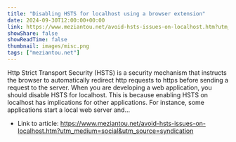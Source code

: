```yaml
---
title: "Disabling HSTS for localhost using a browser extension"
date: 2024-09-30T12:00:00+00:00
link: https://www.meziantou.net/avoid-hsts-issues-on-localhost.htm?utm_medium=social&utm_source=syndication
showShare: false
showReadTime: false
thumbnail: images/misc.png
tags: ["meziantou.net"]
---
```

Http Strict Transport Security (HSTS) is a security mechanism that instructs the browser to automatically redirect http requests to https before sending a request to the server. When you are developing a web application, you should disable HSTS for localhost. This is because enabling HSTS on localhost has implications for other applications. For instance, some applications start a local web server and…

- Link to article: https://www.meziantou.net/avoid-hsts-issues-on-localhost.htm?utm_medium=social&utm_source=syndication